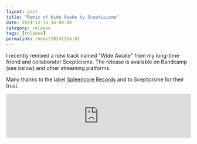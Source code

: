 ```yaml
---
layout: post
title: "Remix of Wide Awake by Scepticisme"
date: 2024-12-14 16:00:00
category: release
tags: [release]
permalink: /news/20241214-01
---
```


I recently remixed a new track named "Wide Awake" from my long-time friend and collaborator Scepticisme.
The release is available on Bandcamp (see below) and other streaming platforms. <br/>

Many thanks to the label [Spleencore Records](https://spleencorerecords.bandcamp.com/) and to Scepticisme for their trust.


<iframe style="border: 0; width: 100%; height: 120px;" src="https://bandcamp.com/EmbeddedPlayer/album=2336874487/size=large/bgcol=ffffff/linkcol=0687f5/tracklist=false/artwork=small/transparent=true/" seamless><a href="https://spleencorerecords.bandcamp.com/album/sc18-wide-awake"></a></iframe>